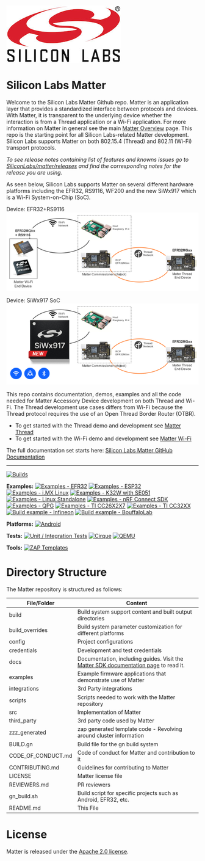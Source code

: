 [![Silicon Labs](./docs/silabs/images/silabs-logo.jpg)](https://www.silabs.com)

# Silicon Labs Matter

Welcome to the Silicon Labs Matter Github repo. Matter is an application layer
that provides a standardized interface between protocols and devices. With
Matter, it is transparent to the underlying device whether the interaction is
from a Thread application or a Wi-Fi application. For more information on Matter
in general see the main
[Matter Overview](https://www.silabs.com/wireless/matter) page. This repo is the
starting point for all Silicon Labs-related Matter development. Silicon Labs
supports Matter on both 802.15.4 (Thread) and 802.11 (Wi-Fi) transport
protocols.

_To see release notes containing list of features and knowns issues go to
[SiliconLabs/matter/releases](https://github.com/SiliconLabs/matter/releases)
and find the corresponding notes for the release you are using._

As seen below, Silicon Labs supports Matter on several different hardware platforms including the EFR32, RS9116, WF200 and the new SiWx917 which is a Wi-Fi System-on-Chip (SoC).

Device: EFR32+RS9116
![Silicon Labs](./docs/silabs/images/silicon_labs_matter.png)

Device: SiWx917 SoC
![Silicon Labs - SiWx917 soc](./docs/silabs/images/silicon_labs_matter_SiWx917.png)

This repo contains documentation, demos, examples and all the code needed for Matter Accessory Device development on both Thread and Wi-Fi. The Thread development use cases differs from Wi-Fi because the Thread protocol requires the use of an Open Thread Border Router (OTBR).  

-   To get started with the Thread demo and development see
    [Matter Thread](https://siliconlabs.github.io/matter/2.1.0-1.1/thread/DEMO_OVERVIEW.html)
-   To get started with the Wi-Fi demo and development see
    [Matter Wi-Fi](https://siliconlabs.github.io/matter/2.1.0-1.1/wifi/DEMO_OVERVIEW.html)

The full documentation set starts here:
[Silicon Labs Matter GitHub Documentation](https://siliconlabs.github.io/matter/2.1.0-1.1)

---

[![Builds](https://github.com/project-chip/connectedhomeip/workflows/Builds/badge.svg)](https://github.com/project-chip/connectedhomeip/actions/workflows/build.yaml)

**Examples:**
[![Examples - EFR32](https://github.com/project-chip/connectedhomeip/workflows/Build%20example%20-%20EFR32/badge.svg)](https://github.com/project-chip/connectedhomeip/actions/workflows/examples-efr32.yaml)
[![Examples - ESP32](https://github.com/project-chip/connectedhomeip/workflows/Build%20example%20-%20ESP32/badge.svg)](https://github.com/project-chip/connectedhomeip/actions/workflows/examples-esp32.yaml)
[![Examples - i.MX Linux](https://github.com/project-chip/connectedhomeip/workflows/Build%20example%20-%20i.MX%20Linux/badge.svg)](https://github.com/project-chip/connectedhomeip/actions/workflows/examples-linux-imx.yaml)
[![Examples - K32W with SE051](https://github.com/project-chip/connectedhomeip/workflows/Build%20example%20-%20K32W%20with%20SE051/badge.svg)](https://github.com/project-chip/connectedhomeip/actions/workflows/examples-k32w.yaml)
[![Examples - Linux Standalone](https://github.com/project-chip/connectedhomeip/workflows/Build%20example%20-%20Linux%20Standalone/badge.svg)](https://github.com/project-chip/connectedhomeip/actions/workflows/examples-linux-standalone.yaml)
[![Examples - nRF Connect SDK](https://github.com/project-chip/connectedhomeip/workflows/Build%20example%20-%20nRF%20Connect%20SDK/badge.svg)](https://github.com/project-chip/connectedhomeip/actions/workflows/examples-nrfconnect.yaml)
[![Examples - QPG](https://github.com/project-chip/connectedhomeip/workflows/Build%20example%20-%20QPG/badge.svg)](https://github.com/project-chip/connectedhomeip/actions/workflows/examples-qpg.yaml)
[![Examples - TI CC26X2X7](https://github.com/project-chip/connectedhomeip/workflows/Build%20example%20-%20TI%20CC26X2X7/badge.svg)](https://github.com/project-chip/connectedhomeip/actions/workflows/examples-cc13x2x7_26x2x7.yaml)
[![Examples - TI CC32XX](https://github.com/project-chip/connectedhomeip/workflows/Build%20example%20-%20TI%20CC32XX/badge.svg)](https://github.com/project-chip/connectedhomeip/actions/workflows/examples-cc32xx.yaml)
[![Build example - Infineon](https://github.com/project-chip/connectedhomeip/actions/workflows/examples-infineon.yaml/badge.svg)](https://github.com/project-chip/connectedhomeip/actions/workflows/examples-infineon.yaml)
[![Build example - BouffaloLab](https://github.com/project-chip/connectedhomeip/workflows/Build%20example%20-%20BouffaloLab/badge.svg)](https://github.com/project-chip/connectedhomeip/actions/workflows/examples-bouffalolab.yaml)

**Platforms:**
[![Android](https://github.com/project-chip/connectedhomeip/workflows/Android/badge.svg)](https://github.com/project-chip/connectedhomeip/actions/workflows/android.yaml)

**Tests:**
[![Unit / Integration Tests](https://github.com/project-chip/connectedhomeip/workflows/Unit%20/%20Integration%20Tests/badge.svg)](https://github.com/project-chip/connectedhomeip/actions/workflows/unit_integration_test.yaml)
[![Cirque](https://github.com/project-chip/connectedhomeip/workflows/Cirque/badge.svg)](https://github.com/project-chip/connectedhomeip/actions/workflows/cirque.yaml)
[![QEMU](https://github.com/project-chip/connectedhomeip/workflows/QEMU/badge.svg)](https://github.com/project-chip/connectedhomeip/actions/workflows/qemu.yaml)

**Tools:**
[![ZAP Templates](https://github.com/project-chip/connectedhomeip/workflows/ZAP/badge.svg)](https://github.com/project-chip/connectedhomeip/actions/workflows/zap_templates.yaml)

# Directory Structure

The Matter repository is structured as follows:

| File/Folder        | Content                                                                                                                                               |
| ------------------ | ----------------------------------------------------------------------------------------------------------------------------------------------------- |
| build              | Build system support content and built output directories                                                                                             |
| build_overrides    | Build system parameter customization for different platforms                                                                                          |
| config             | Project configurations                                                                                                                                |
| credentials        | Development and test credentials                                                                                                                      |
| docs               | Documentation, including guides. Visit the [Matter SDK documentation page](https://project-chip.github.io/connectedhomeip-doc/index.html) to read it. |
| examples           | Example firmware applications that demonstrate use of Matter                                                                                          |
| integrations       | 3rd Party integrations                                                                                                                                |
| scripts            | Scripts needed to work with the Matter repository                                                                                                     |
| src                | Implementation of Matter                                                                                                                              |
| third_party        | 3rd party code used by Matter                                                                                                                         |
| zzz_generated      | zap generated template code - Revolving around cluster information                                                                                    |
| BUILD.gn           | Build file for the gn build system                                                                                                                    |
| CODE_OF_CONDUCT.md | Code of conduct for Matter and contribution to it                                                                                                     |
| CONTRIBUTING.md    | Guidelines for contributing to Matter                                                                                                                 |
| LICENSE            | Matter license file                                                                                                                                   |
| REVIEWERS.md       | PR reviewers                                                                                                                                          |
| gn_build.sh        | Build script for specific projects such as Android, EFR32, etc.                                                                                       |
| README.md          | This File                                                                                                                                             |

# License

Matter is released under the [Apache 2.0 license](./LICENSE).
